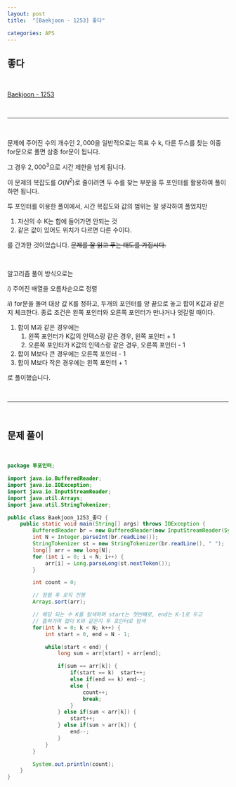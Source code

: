 ```yaml
---
layout: post
title:  "[Baekjoon - 1253] 좋다"

categories: APS
---
```


## 좋다

<br>

[Baekjoon - 1253](https://www.acmicpc.net/problem/1253)

<br>

***

<br>

문제에 주어진 수의 개수인 $2,000$을 일반적으로는 목표 수 k, 다른 두스를 찾는 이중 for문으로 풀면 삼중 for문이 됩니다.

그 경우 $2,000^{3}$으로 시간 제한을 넘게 됩니다.

이 문제의 복잡도를 $O(N^{2})$로 줄이려면 두 수를 찾는 부분을 투 포인터를 활용하여 풀이하면 됩니다.

투 포인터를 이용한 풀이에서, 시간 복잡도와 값의 범위는 잘 생각하여 풀었지만

1. 자신의 수 K는 합에 들어가면 안되는 것
2. 같은 값이 있어도 위치가 다르면 다른 수이다.

를 간과한 것이었습니다. ~~문제를 잘 읽고 푸는 태도를 가집시다.~~

<br>

알고리즘 풀이 방식으로는

$i)$ 주어진 배열을 오름차순으로 정렬

$ii)$ for문을 돌며 대상 값 K를 정하고, 두개의 포인터를 양 끝으로 놓고 합이 K값과 같은지 체크한다. 종료 조건은 왼쪽 포인터와 오른쪽 포인터가 만나거나 엇갈릴 때이다.

1. 합이 M과 같은 경우에는
   1. 왼쪽 포인터가 K값의 인덱스랑 같은 경우, 왼쪽 포인터 + 1
   2. 오른쪽 포인터가 K값의 인덱스랑 같은 경우, 오른쪽 포인터 - 1
2. 합이 M보다 큰 경우에는 오른쪽 포인터 - 1
3. 합이 M보다 작은 경우에는 왼쪽 포인터 + 1

로 풀이했습니다.

<br>

***

<br>

## 문제 풀이

<br>

```java
package 투포인터;

import java.io.BufferedReader;
import java.io.IOException;
import java.io.InputStreamReader;
import java.util.Arrays;
import java.util.StringTokenizer;

public class Baekjoon_1253_좋다 {
    public static void main(String[] args) throws IOException {
        BufferedReader br = new BufferedReader(new InputStreamReader(System.in));
        int N = Integer.parseInt(br.readLine());
        StringTokenizer st = new StringTokenizer(br.readLine(), " ");
        long[] arr = new long[N];
        for (int i = 0; i < N; i++) {
            arr[i] = Long.parseLong(st.nextToken());
        }

        int count = 0;

        // 정렬 후 로직 진행
        Arrays.sort(arr);

        // 해당 되는 수 K를 탐색하며 start는 첫번쨰로, end는 K-1로 두고
        // 좁혀가며 합이 K와 같은지 투 포인터로 탐색
        for(int k = 0; k < N; k++) {
            int start = 0, end = N - 1;

            while(start < end) {
                long sum = arr[start] + arr[end];

                if(sum == arr[k]) {
                    if(start == k)  start++;
                    else if(end == k) end--;
                    else {
                        count++;
                        break;
                    }
                } else if(sum < arr[k]) {
                    start++;
                } else if(sum > arr[k]) {
                    end--;
                }
            }
        }

        System.out.println(count);
    }
}
```
